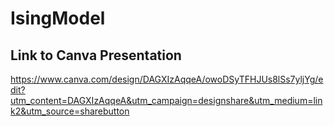 # IsingModel
## Link to Canva Presentation
https://www.canva.com/design/DAGXIzAqqeA/owoDSyTFHJUs8lSs7yljYg/edit?utm_content=DAGXIzAqqeA&utm_campaign=designshare&utm_medium=link2&utm_source=sharebutton
